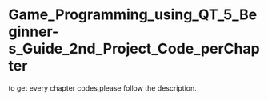 # Game_Programming_using_QT_5_Beginner-s_Guide_2nd_Project_Code_perChapter
to get every chapter codes,please follow the description.
